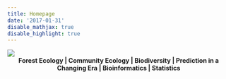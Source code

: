 ```yaml
---
title: Homepage
date: '2017-01-31'
disable_mathjax: true
disable_highlight: true
---
```


<div id="widerimg">
    <img src="/images/yellow_trout_lily.jpg">
</div>

<center><strong> Forest Ecology | Community Ecology | Biodiversity | Prediction in a Changing Era | Bioinformatics | Statistics </strong></center>
